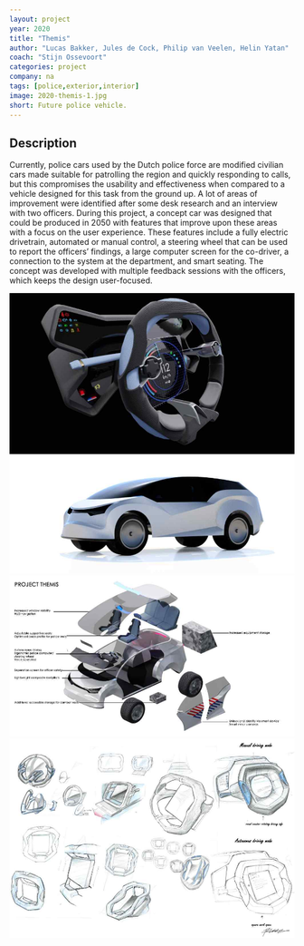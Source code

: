 ```yaml
---
layout: project
year: 2020
title: "Themis"
author: "Lucas Bakker, Jules de Cock, Philip van Veelen, Helin Yatan"
coach: "Stijn Ossevoort"
categories: project
company: na
tags: [police,exterior,interior]
image: 2020-themis-1.jpg
short: Future police vehicle.
---
```


## Description
Currently, police cars used by the Dutch police force are modified civilian cars made suitable for patrolling the region and quickly responding to calls, but this compromises the usability and effectiveness when compared to a vehicle designed for this task from the ground up. A lot of areas of improvement were identified after some desk research and an interview with two officers. During this project, a concept car was designed that could be produced in 2050 with features that improve upon these areas with a focus on the user experience. These features include a fully electric drivetrain, automated or manual control, a steering wheel that can be used to report the officers’ findings, a large computer screen for the co-driver, a connection to the system at the department, and smart seating. The concept was developed with multiple feedback sessions with the officers, which keeps the design user-focused.

<div class="project-image">
  <img src="/assets/img/2020-themis-2.jpg">
</div>
<div class="project-image">
  <img src="/assets/img/2020-themis-3.jpg">
</div>
<div class="project-image">
  <img src="/assets/img/2020-themis-4.jpg">
</div>
<div class="project-image">
  <img src="/assets/img/2020-themis-5.jpg">
</div>